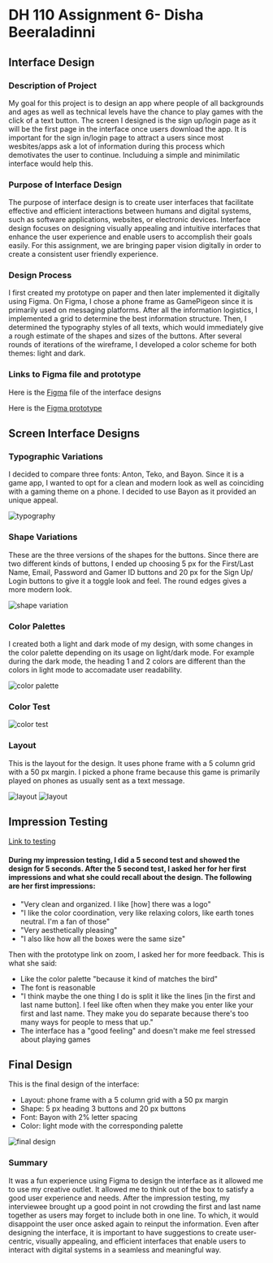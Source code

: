 # DH 110 Assignment 6- Disha Beeraladinni
## Interface Design

### Description of Project

My goal for this project is to design an app where people of all backgrounds and ages as well as technical levels have the chance to play games with the click of a text button. The screen I designed is the sign up/login page as it will be the first page in the interface once users download the app. It is important for the sign in/login page to attract a users since most wesbites/apps ask a lot of information during this process which demotivates the user to continue. Includuing a simple and minimilatic interface would help this.

### Purpose of Interface Design

The purpose of interface design is to create user interfaces that facilitate effective and efficient interactions between humans and digital systems, such as software applications, websites, or electronic devices. Interface design focuses on designing visually appealing and intuitive interfaces that enhance the user experience and enable users to accomplish their goals easily. For this assignment, we are bringing paper vision digitally in order to create a consistent user friendly experience.

### Design Process

I first created my prototype on paper and then later implemented it digitally using Figma. On Figma, I chose a phone frame as GamePigeon since it is primarily used on messaging platforms. After all the information logistics, I implemented a grid to determine the best information structure. Then, I determined the typography styles of all texts, which would immediately give a rough estimate of the shapes and sizes of the buttons. After several rounds of iterations of the wireframe, I developed a color scheme for both themes: light and dark. 

### Links to Figma file and prototype

Here is the [Figma](https://www.figma.com/file/i7iszb2qpmTnHfjRvyTqXT/Untitled?type=design&node-id=0%3A1&t=GWsnm8JbSbIGJMnB-1) file of the interface designs

Here is the [Figma prototype](https://www.figma.com/proto/i7iszb2qpmTnHfjRvyTqXT/Untitled?type=design&node-id=3-211&scaling=scale-down&page-id=0%3A1)

## Screen Interface Designs

### Typographic Variations

I decided to compare three fonts: Anton, Teko, and Bayon. Since it is a game app, I wanted to opt for a clean and modern look as well as coinciding with a gaming theme on a phone. I decided to use Bayon as it provided an unique appeal. 

![typography](typography.png)

### Shape Variations

These are the three versions of the shapes for the buttons. Since there are two different kinds of buttons, I ended up choosing 5 px for the First/Last Name, Email, Password and Gamer ID buttons and 20 px for the Sign Up/ Login buttons to give it a toggle look and feel. The round edges gives a more modern look. 

![shape variation](shapevariation.png)

### Color Palettes

I created both a light and dark mode of my design, with some changes in the color palette depending on its usage on light/dark mode. For example during the dark mode, the heading 1 and 2 colors are different than the colors in light mode to accomadate user readability. 

![color palette](colorpalette.png)

### Color Test

![color test](colortest.png)

### Layout

This is the layout for the design. It uses phone frame with a 5 column grid with a 50 px margin. I picked a phone frame because this game is primarily played on phones as usually sent as a text message. 

![layout](layout.png)
![layout](layout2.png)


## Impression Testing

[Link to testing](https://photos.app.goo.gl/nbTKdM3qHqPJ2T2Y6)

#### During my impression testing, I did a 5 second test and showed the design for 5 seconds. After the 5 second test, I asked her for her first impressions and what she could recall about the design. The following are her first impressions:

* "Very clean and organized. I like [how] there was a logo"
* "I like the color coordination, very like relaxing colors, like earth tones neutral. I'm a fan of those"
* "Very aesthetically pleasing"
* "I also like how all the boxes were the same size"

Then with the prototype link on zoom, I asked her for more feedback. This is what she said:

* Like the color palette "because it kind of matches the bird"
* The font is reasonable
* "I think maybe the one thing I do is split it like the lines [in the first and last name button]. I feel like often when they make you enter like your first and last name. They make you do separate because there's too many ways for people to mess that up."
* The interface has a "good feeling" and doesn't make me feel stressed about playing games

## Final Design

This is the final design of the interface:

* Layout: phone frame with a 5 column grid with a 50 px margin
* Shape: 5 px heading 3 buttons and 20 px buttons
* Font: Bayon with 2% letter spacing
* Color: light mode with the corresponding palette


![final design](finaldesign.png)

### Summary 

It was a fun experience using Figma to design the interface as it allowed me to use my creative outlet. It allowed me to think out of the box to satisfy a good user experience and needs. After the impression testing, my interviewee brought up a good point in not crowding the first and last name together as users may forget to include both in one line. To which, it would disappoint the user once asked again to reinput the information. Even after designing the interface, it is important to have suggestions to create user-centric, visually appealing, and efficient interfaces that enable users to interact with digital systems in a seamless and meaningful way.
